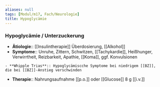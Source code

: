 ```yaml
---
aliases: null
tags: [Modul/m17, Fach/Neurologie]
title: Hypoglycämie
---
```

### Hypoglycämie / Unterzuckerung 
- **Ätiologie**:: [[Insulintherapie]] Überdosierung, [[Alkohol]]
- **Symptome**:: Unruhe, Zittern, Schwitzen, [[Tachykardie]], Heißhunger, Verwirrtheit, Reizbarkeit, Apathie, [[Koma]], ggf. Konvulsionen
<!--SR:!2023-01-08,4,270-->
	- **Whipple Trias**:: Hypoglycämiscche Symptome bei niedrigem [[BZ]], die bei [[BZ]]-Anstieg verschwinden
- **Therapie**:: Nahrungsaufnahme [[p.o.]] oder [[Glucose]] 8 g [[i.v.]]